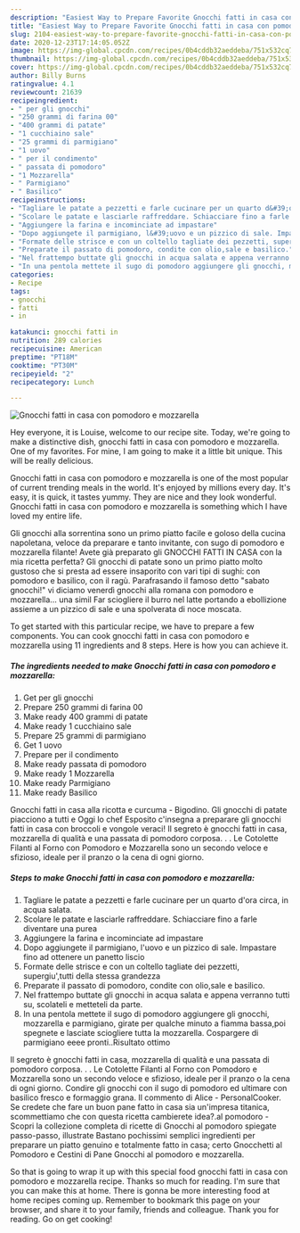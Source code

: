 ```yaml
---
description: "Easiest Way to Prepare Favorite Gnocchi fatti in casa con pomodoro e mozzarella"
title: "Easiest Way to Prepare Favorite Gnocchi fatti in casa con pomodoro e mozzarella"
slug: 2104-easiest-way-to-prepare-favorite-gnocchi-fatti-in-casa-con-pomodoro-e-mozzarella
date: 2020-12-23T17:14:05.052Z
image: https://img-global.cpcdn.com/recipes/0b4cddb32aeddeba/751x532cq70/gnocchi-fatti-in-casa-con-pomodoro-e-mozzarella-recipe-main-photo.jpg
thumbnail: https://img-global.cpcdn.com/recipes/0b4cddb32aeddeba/751x532cq70/gnocchi-fatti-in-casa-con-pomodoro-e-mozzarella-recipe-main-photo.jpg
cover: https://img-global.cpcdn.com/recipes/0b4cddb32aeddeba/751x532cq70/gnocchi-fatti-in-casa-con-pomodoro-e-mozzarella-recipe-main-photo.jpg
author: Billy Burns
ratingvalue: 4.1
reviewcount: 21639
recipeingredient:
- " per gli gnocchi"
- "250 grammi di farina 00"
- "400 grammi di patate"
- "1 cucchiaino sale"
- "25 grammi di parmigiano"
- "1 uovo"
- " per il condimento"
- " passata di pomodoro"
- "1 Mozzarella"
- " Parmigiano"
- " Basilico"
recipeinstructions:
- "Tagliare le patate a pezzetti e farle cucinare per un quarto d&#39;ora circa, in acqua salata."
- "Scolare le patate e lasciarle raffreddare. Schiacciare fino a farle diventare una purea"
- "Aggiungere la farina e incominciate ad impastare"
- "Dopo aggiungete il parmigiano, l&#39;uovo e un pizzico di sale. Impastare fino ad ottenere un panetto liscio"
- "Formate delle strisce e con un coltello tagliate dei pezzetti, supergiu&#39;,tutti della stessa grandezza"
- "Preparate il passato di pomodoro, condite con olio,sale e basilico."
- "Nel frattempo buttate gli gnocchi in acqua salata e appena verranno tutti su, scolateli e metteteli da parte."
- "In una pentola mettete il sugo di pomodoro aggiungere gli gnocchi, mozzarella e parmigiano, girate per qualche minuto a fiamma bassa,poi spegnete e lasciate sciogliere tutta la mozzarella. Cospargere di parmigiano eeee pronti..Risultato ottimo"
categories:
- Recipe
tags:
- gnocchi
- fatti
- in

katakunci: gnocchi fatti in 
nutrition: 289 calories
recipecuisine: American
preptime: "PT18M"
cooktime: "PT30M"
recipeyield: "2"
recipecategory: Lunch

---
```



![Gnocchi fatti in casa con pomodoro e mozzarella](https://img-global.cpcdn.com/recipes/0b4cddb32aeddeba/751x532cq70/gnocchi-fatti-in-casa-con-pomodoro-e-mozzarella-recipe-main-photo.jpg)

Hey everyone, it is Louise, welcome to our recipe site. Today, we're going to make a distinctive dish, gnocchi fatti in casa con pomodoro e mozzarella. One of my favorites. For mine, I am going to make it a little bit unique. This will be really delicious.

Gnocchi fatti in casa con pomodoro e mozzarella is one of the most popular of current trending meals in the world. It's enjoyed by millions every day. It's easy, it is quick, it tastes yummy. They are nice and they look wonderful. Gnocchi fatti in casa con pomodoro e mozzarella is something which I have loved my entire life.

Gli gnocchi alla sorrentina sono un primo piatto facile e goloso della cucina napoletana, veloce da preparare e tanto invitante, con sugo di pomodoro e mozzarella filante! Avete già preparato gli GNOCCHI FATTI IN CASA con la mia ricetta perfetta? Gli gnocchi di patate sono un primo piatto molto gustoso che si presta ad essere insaporito con vari tipi di sughi: con pomodoro e basilico, con il ragù. Parafrasando il famoso detto &#34;sabato gnocchi!&#34; vi diciamo venerdì gnocchi alla romana con pomodoro e mozzarella… una simil Far sciogliere il burro nel latte portando a ebollizione assieme a un pizzico di sale e una spolverata di noce moscata.


To get started with this particular recipe, we have to prepare a few components. You can cook gnocchi fatti in casa con pomodoro e mozzarella using 11 ingredients and 8 steps. Here is how you can achieve it.

<!--inarticleads1-->

##### The ingredients needed to make Gnocchi fatti in casa con pomodoro e mozzarella:

1. Get  per gli gnocchi
1. Prepare 250 grammi di farina 00
1. Make ready 400 grammi di patate
1. Make ready 1 cucchiaino sale
1. Prepare 25 grammi di parmigiano
1. Get 1 uovo
1. Prepare  per il condimento
1. Make ready  passata di pomodoro
1. Make ready 1 Mozzarella
1. Make ready  Parmigiano
1. Make ready  Basilico


Gnocchi fatti in casa alla ricotta e curcuma - Bigodino. Gli gnocchi di patate piacciono a tutti e Oggi lo chef Esposito c&#39;insegna a preparare gli gnocchi fatti in casa con broccoli e vongole veraci! Il segreto è gnocchi fatti in casa, mozzarella di qualità e una passata di pomodoro corposa. . . Le Cotolette Filanti al Forno con Pomodoro e Mozzarella sono un secondo veloce e sfizioso, ideale per il pranzo o la cena di ogni giorno. 

<!--inarticleads2-->

##### Steps to make Gnocchi fatti in casa con pomodoro e mozzarella:

1. Tagliare le patate a pezzetti e farle cucinare per un quarto d&#39;ora circa, in acqua salata.
1. Scolare le patate e lasciarle raffreddare. Schiacciare fino a farle diventare una purea
1. Aggiungere la farina e incominciate ad impastare
1. Dopo aggiungete il parmigiano, l&#39;uovo e un pizzico di sale. Impastare fino ad ottenere un panetto liscio
1. Formate delle strisce e con un coltello tagliate dei pezzetti, supergiu&#39;,tutti della stessa grandezza
1. Preparate il passato di pomodoro, condite con olio,sale e basilico.
1. Nel frattempo buttate gli gnocchi in acqua salata e appena verranno tutti su, scolateli e metteteli da parte.
1. In una pentola mettete il sugo di pomodoro aggiungere gli gnocchi, mozzarella e parmigiano, girate per qualche minuto a fiamma bassa,poi spegnete e lasciate sciogliere tutta la mozzarella. Cospargere di parmigiano eeee pronti..Risultato ottimo


Il segreto è gnocchi fatti in casa, mozzarella di qualità e una passata di pomodoro corposa. . . Le Cotolette Filanti al Forno con Pomodoro e Mozzarella sono un secondo veloce e sfizioso, ideale per il pranzo o la cena di ogni giorno. Condire gli gnocchi con il sugo di pomodoro ed ultimare con basilico fresco e formaggio grana. Il commento di Alice - PersonalCooker. Se credete che fare un buon pane fatto in casa sia un&#39;impresa titanica, scommettiamo che con questa ricetta cambierete idea?.al pomodoro - Scopri la collezione completa di ricette di Gnocchi al pomodoro spiegate passo-passo, illustrate Bastano pochissimi semplici ingredienti per preparare un piatto genuino e totalmente fatto in casa; certo Gnocchetti al Pomodoro e Cestini di Pane Gnocchi al pomodoro e mozzarella. 

So that is going to wrap it up with this special food gnocchi fatti in casa con pomodoro e mozzarella recipe. Thanks so much for reading. I'm sure that you can make this at home. There is gonna be more interesting food at home recipes coming up. Remember to bookmark this page on your browser, and share it to your family, friends and colleague. Thank you for reading. Go on get cooking!
